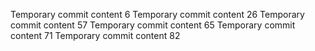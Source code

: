 Temporary commit content 6
Temporary commit content 26
Temporary commit content 57
Temporary commit content 65
Temporary commit content 71
Temporary commit content 82
